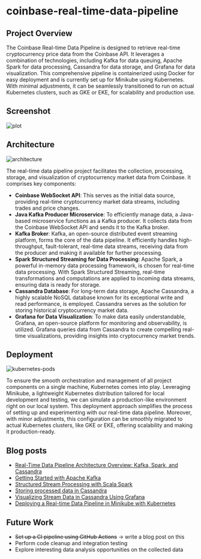# coinbase-real-time-data-pipeline

## Project Overview
The Coinbase Real-time Data Pipeline is designed to retrieve real-time cryptocurrency price data from the Coinbase API. It leverages a combination of technologies, including Kafka for data queuing, Apache Spark for data processing, Cassandra for data storage, and Grafana for data visualization. This comprehensive pipeline is containerized using Docker for easy deployment and is currently set up for Minikube using Kubernetes. With minimal adjustments, it can be seamlessly transitioned to run on actual Kubernetes clusters, such as GKE or EKE, for scalability and production use.

## Screenshot

![plot](https://i.imgur.com/vSGW4js.png)

## Architecture

![architecture](https://i.imgur.com/Be7RcI2.jpeg)

The real-time data pipeline project facilitates the collection, processing, storage, and visualization of cryptocurrency market data from Coinbase. It comprises key components:

- **Coinbase WebSocket API**: This serves as the initial data source, providing real-time cryptocurrency market data streams, including trades and price changes.
- **Java Kafka Producer Microservice**: To efficiently manage data, a Java-based microservice functions as a Kafka producer. It collects data from the Coinbase WebSocket API and sends it to the Kafka broker.
- **Kafka Broker**: Kafka, an open-source distributed event streaming platform, forms the core of the data pipeline. It efficiently handles high-throughput, fault-tolerant, real-time data streams, receiving data from the producer and making it available for further processing.
- **Spark Structured Streaming for Data Processing**: Apache Spark, a powerful in-memory data processing framework, is chosen for real-time data processing. With Spark Structured Streaming, real-time transformations and computations are applied to incoming data streams, ensuring data is ready for storage.
- **Cassandra Database**: For long-term data storage, Apache Cassandra, a highly scalable NoSQL database known for its exceptional write and read performance, is employed. Cassandra serves as the solution for storing historical cryptocurrency market data.
- **Grafana for Data Visualization**: To make data easily understandable, Grafana, an open-source platform for monitoring and observability, is utilized. Grafana queries data from Cassandra to create compelling real-time visualizations, providing insights into cryptocurrency market trends.

## Deployment
![kubernetes-pods](https://i.imgur.com/yJOpic5.png)

To ensure the smooth orchestration and management of all project components on a single machine, Kubernetes comes into play. Leveraging Minikube, a lightweight Kubernetes distribution tailored for local development and testing, we can simulate a production-like environment right on our local system. This deployment approach simplifies the process of setting up and experimenting with our real-time data pipeline. Moreover, with minor adjustments, this configuration can be smoothly migrated to actual Kubernetes clusters, like GKE or EKE, offering scalability and making it production-ready.

## Blog posts
* [Real-Time Data Pipeline Architecture Overview: Kafka, Spark, and Cassandra](https://kwangjong.github.io/blog/2023-09-22-Real-Time-Data-Pipeline-Architecture-Overview:-Kafka,-Spark,-and-Cassandra)
* [Getting Started with Apache Kafka](https://kwangjong.github.io/blog/2023-09-24-Getting-Started-with-Apache-Kafka)
* [Structured Stream Processing with Scala Spark](https://kwangjong.github.io/blog/2023-09-25-Structured-Stream-Processing-with-Scala-Spark)
* [Storing processed data in Cassandra](https://kwangjong.github.io/blog/2023-09-26-Storing-processed-data-in-Cassandra)
* [Visualizing Stream Data in Cassandra Using Grafana](https://kwangjong.github.io/blog/2023-10-02-Visualizing-Stream-Data-in-Cassandra-Using-Grafana)
* [Deploying a Real-time Data Pipeline in Minikube with Kubernetes](https://kwangjong.github.io/blog/2023-10-04-Deploying-a-Real-time-Data-Pipeline-in-Minikube-with-Kubernetes)

## Future Work
* ~~Set up a CI pipeline using GitHub Actions~~ -> write a blog post on this
* Perform code cleanup and integration testing
* Explore interesting data analysis opportunities on the collected data
